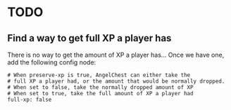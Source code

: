# TODO

## Find a way to get full XP a player has
There is no way to get the amount of XP a player has... Once we have one, add the following config node:

```
# When preserve-xp is true, AngelChest can either take the
# full XP a player had, or the amount that would be normally dropped.
# When set to false, take the normally dropped amount of XP
# When set to true, take the full amount of XP a player had
full-xp: false
```